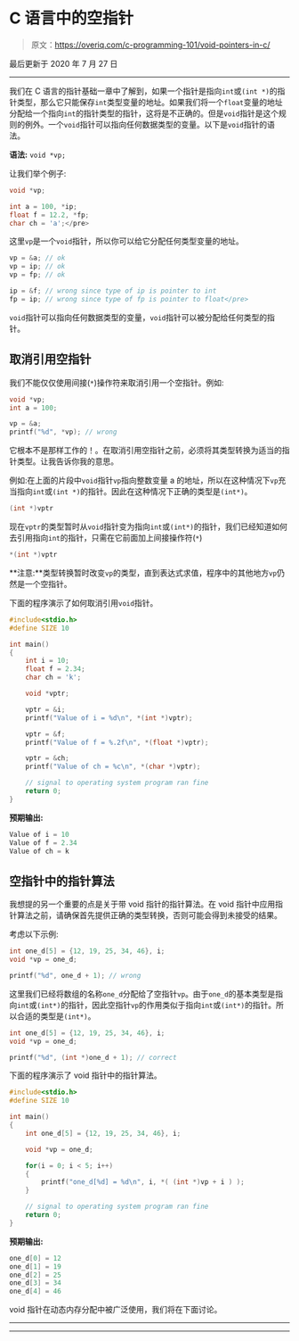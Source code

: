 # C 语言中的空指针

> 原文：<https://overiq.com/c-programming-101/void-pointers-in-c/>

最后更新于 2020 年 7 月 27 日

* * *

我们在 C 语言的指针基础一章中了解到，如果一个指针是指向`int`或`(int *)`的指针类型，那么它只能保存`int`类型变量的地址。如果我们将一个`float`变量的地址分配给一个指向`int`的指针类型的指针，这将是不正确的。但是`void`指针是这个规则的例外。一个`void`指针可以指向任何数据类型的变量。以下是`void`指针的语法。

**语法:** `void *vp;`

让我们举个例子:

```c
void *vp;

int a = 100, *ip;
float f = 12.2, *fp;
char ch = 'a';</pre>

```

这里`vp`是一个`void`指针，所以你可以给它分配任何类型变量的地址。

```c
vp = &a; // ok
vp = ip; // ok
vp = fp; // ok

ip = &f; // wrong since type of ip is pointer to int
fp = ip; // wrong since type of fp is pointer to float</pre>

```

`void`指针可以指向任何数据类型的变量，`void`指针可以被分配给任何类型的指针。

## 取消引用空指针

我们不能仅仅使用间接(`*`)操作符来取消引用一个空指针。例如:

```c
void *vp;
int a = 100;

vp = &a;
printf("%d", *vp); // wrong

```

它根本不是那样工作的！。在取消引用空指针之前，必须将其类型转换为适当的指针类型。让我告诉你我的意思。

例如:在上面的片段中`void`指针`vp`指向整数变量 a 的地址，所以在这种情况下`vp`充当指向`int`或`(int *)`的指针。因此在这种情况下正确的类型是`(int*)`。

```c
(int *)vptr

```

现在`vptr`的类型暂时从`void`指针变为指向`int`或`(int*)`的指针，我们已经知道如何去引用指向`int`的指针，只需在它前面加上间接操作符(`*`)

```c
*(int *)vptr

```

**注意:**类型转换暂时改变`vp`的类型，直到表达式求值，程序中的其他地方`vp`仍然是一个空指针。

下面的程序演示了如何取消引用`void`指针。

```c
#include<stdio.h>
#define SIZE 10

int main()
{
    int i = 10;
    float f = 2.34;
    char ch = 'k';

    void *vptr;

    vptr = &i;
    printf("Value of i = %d\n", *(int *)vptr);

    vptr = &f;
    printf("Value of f = %.2f\n", *(float *)vptr);

    vptr = &ch;
    printf("Value of ch = %c\n", *(char *)vptr);

    // signal to operating system program ran fine
    return 0;
}

```

**预期输出:**

```c
Value of i = 10
Value of f = 2.34
Value of ch = k

```

## 空指针中的指针算法

我想提的另一个重要的点是关于带 void 指针的指针算法。在 void 指针中应用指针算法之前，请确保首先提供正确的类型转换，否则可能会得到未接受的结果。

考虑以下示例:

```c
int one_d[5] = {12, 19, 25, 34, 46}, i;
void *vp = one_d;

printf("%d", one_d + 1); // wrong

```

这里我们已经将数组的名称`one_d`分配给了空指针`vp`。由于`one_d`的基本类型是指向`int`或`(int*)`的指针，因此空指针`vp`的作用类似于指向`int`或`(int*)`的指针。所以合适的类型是`(int*)`。

```c
int one_d[5] = {12, 19, 25, 34, 46}, i;
void *vp = one_d;

printf("%d", (int *)one_d + 1); // correct

```

下面的程序演示了 void 指针中的指针算法。

```c
#include<stdio.h>
#define SIZE 10

int main()
{
    int one_d[5] = {12, 19, 25, 34, 46}, i;

    void *vp = one_d;

    for(i = 0; i < 5; i++)
    {
        printf("one_d[%d] = %d\n", i, *( (int *)vp + i ) );
    }

    // signal to operating system program ran fine
    return 0;
}

```

**预期输出:**

```c
one_d[0] = 12
one_d[1] = 19
one_d[2] = 25
one_d[3] = 34
one_d[4] = 46

```

void 指针在动态内存分配中被广泛使用，我们将在下面讨论。

* * *

* * *